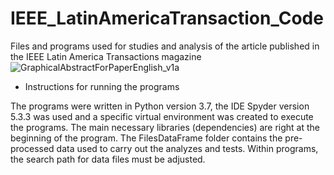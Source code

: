 # IEEE_LatinAmericaTransaction_Code
Files and programs used for studies and analysis of the article published in the IEEE Latin America Transactions magazine
![GraphicalAbstractForPaperEnglish_v1a](https://github.com/PedroA-Vieira/IEEE_LatinAmericaTransaction_Code/assets/67390115/64812f0b-bffc-4974-af8b-2f634804da83)

* Instructions for running the programs

The programs were written in Python version 3.7, the IDE Spyder version 5.3.3 was used and a specific virtual environment was created to execute the programs.
The main necessary libraries (dependencies) are right at the beginning of the program.
The FilesDataFrame folder contains the pre-processed data used to carry out the analyzes and tests.
Within programs, the search path for data files must be adjusted.
